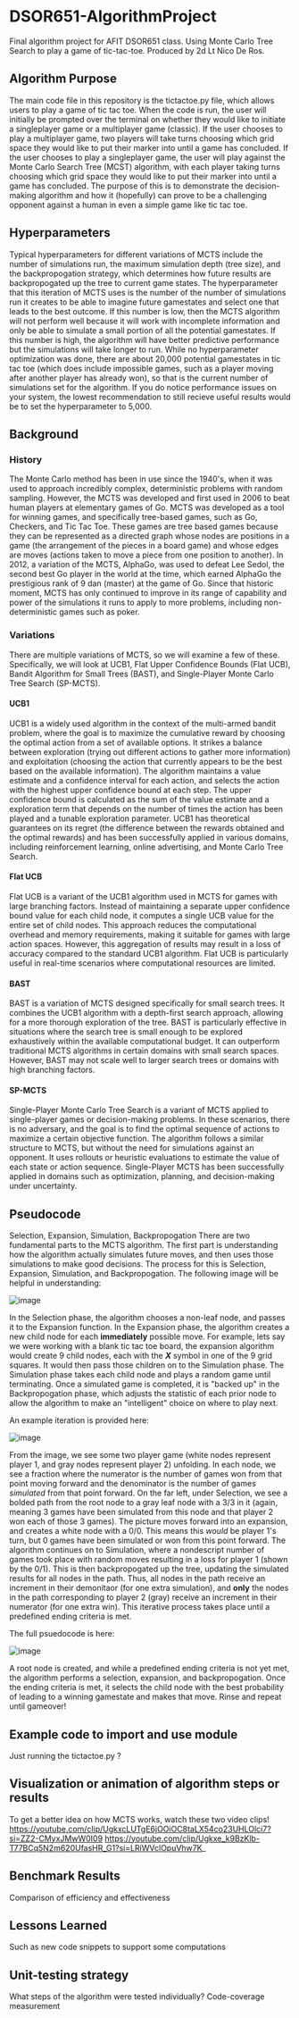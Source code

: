 # DSOR651-AlgorithmProject
Final algorithm project for AFIT DSOR651 class. Using Monte Carlo Tree Search to play a game of tic-tac-toe. Produced by 2d Lt Nico De Ros.

## Algorithm Purpose
The main code file in this repository is the tictactoe.py file, which allows users to play a game of tic tac toe. When the code is run, the user will initially be prompted over the terminal on whether they would like to initiate a singleplayer game or a multiplayer game (classic). If the user chooses to play a multiplayer game, two players will take turns choosing which grid space they would like to put their marker into until a game has concluded. If the user chooses to play a singleplayer game, the user will play against the Monte Carlo Search Tree (MCST) algorithm, with each player taking turns choosing which grid space they would like to put their marker into until a game has concluded. The purpose of this is to demonstrate the decision-making algorithm and how it (hopefully) can prove to be a challenging opponent against a human in even a simple game like tic tac toe.

## Hyperparameters
Typical hyperparameters for different variations of MCTS include the number of simulations run, the maximum simulation depth (tree size), and the backpropogation strategy, which determines how future results are backpropogated up the tree to current game states. The hyperparameter that this iteration of MCTS uses is the number of the number of simulations run it creates to be able to imagine future gamestates and select one that leads to the best outcome. If this number is low, then the MCTS algorithm will not perform well because it will work with incomplete information and only be able to simulate a small portion of all the potential gamestates. If this number is high, the algorithm will have better predictive performance but the simulations will take longer to run. While no hyperparameter optimization was done, there are about 20,000 potential gamestates in tic tac toe (which does include impossible games, such as a player moving after another player has already won), so that is the current number of simulations set for the algorithm. If you do notice performance issues on your system, the lowest recommendation to still recieve useful results would be to set the hyperparameter to 5,000.

## Background
### History
The Monte Carlo method has been in use since the 1940's, when it was used to approach incredibly complex, deterministic problems with random sampling. However, the MCTS was developed and first used in 2006 to beat human players at elementary games of Go. MCTS was developed as a tool for winning games, and specifically tree-based games, such as Go, Checkers, and Tic Tac Toe. These games are tree based games because they can be represented as a directed graph whose nodes are positions in a game (the arrangement of the pieces in a board game) and whose edges are moves (actions taken to move a piece from one position to another). In 2012, a variation of the MCTS, AlphaGo, was used to defeat Lee Sedol, the second best Go player in the world at the time, which earned AlphaGo the prestigious rank of 9 dan (master) at the game of Go. Since that historic moment, MCTS has only continued to improve in its range of capability and power of the simulations it runs to apply to more problems, including non-deterministic games such as poker.

### Variations
There are multiple variations of MCTS, so we will examine a few of these. Specifically, we will look at UCB1, Flat Upper Confidence Bounds (Flat UCB), Bandit Algorithm for Small Trees (BAST), and Single-Player Monte Carlo Tree Search (SP-MCTS).

#### UCB1
UCB1 is a widely used algorithm in the context of the multi-armed bandit problem, where the goal is to maximize the cumulative reward by choosing the optimal action from a set of available options. It strikes a balance between exploration (trying out different actions to gather more information) and exploitation (choosing the action that currently appears to be the best based on the available information). The algorithm maintains a value estimate and a confidence interval for each action, and selects the action with the highest upper confidence bound at each step. The upper confidence bound is calculated as the sum of the value estimate and a exploration term that depends on the number of times the action has been played and a tunable exploration parameter. UCB1 has theoretical guarantees on its regret (the difference between the rewards obtained and the optimal rewards) and has been successfully applied in various domains, including reinforcement learning, online advertising, and Monte Carlo Tree Search.

#### Flat UCB
Flat UCB is a variant of the UCB1 algorithm used in MCTS for games with large branching factors. Instead of maintaining a separate upper confidence bound value for each child node, it computes a single UCB value for the entire set of child nodes. This approach reduces the computational overhead and memory requirements, making it suitable for games with large action spaces. However, this aggregation of results may result in a loss of accuracy compared to the standard UCB1 algorithm. Flat UCB is particularly useful in real-time scenarios where computational resources are limited.

#### BAST
BAST is a variation of MCTS designed specifically for small search trees. It combines the UCB1 algorithm with a depth-first search approach, allowing for a more thorough exploration of the tree. BAST is particularly effective in situations where the search tree is small enough to be explored exhaustively within the available computational budget. It can outperform traditional MCTS algorithms in certain domains with small search spaces. However, BAST may not scale well to larger search trees or domains with high branching factors.

#### SP-MCTS
Single-Player Monte Carlo Tree Search is a variant of MCTS applied to single-player games or decision-making problems. In these scenarios, there is no adversary, and the goal is to find the optimal sequence of actions to maximize a certain objective function. The algorithm follows a similar structure to MCTS, but without the need for simulations against an opponent. It uses rollouts or heuristic evaluations to estimate the value of each state or action sequence. Single-Player MCTS has been successfully applied in domains such as optimization, planning, and decision-making under uncertainty.

## Pseudocode
Selection, Expansion, Simulation, Backpropogation
There are two fundamental parts to the MCTS algorithm. The first part is understanding how the algorithm actually simulates future moves, and then uses those simulations to make good decisions. The process for this is Selection, Expansion, Simulation, and Backpropogation. The following image will be helpful in understanding:

![image](https://github.com/Snicoalot/DSOR651-AlgorithmProject/assets/144690537/74c948d4-4cb5-4876-823a-50a8a4912838)

In the Selection phase, the algorithm chooses a non-leaf node, and passes it to the Expansion function. In the Expansion phase, the algorithm creates a new child node for each **immediately** possible move. For example, lets say we were working with a blank tic tac toe board, the expansion algorithm would create 9 child nodes, each with the ***X*** symbol in one of the 9 grid squares. It would then pass those children on to the Simulation phase. The Simulation phase takes each child node and plays a random game until terminating. Once a simulated game is completed, it is "backed up" in the Backpropogation phase, which adjusts the statistic of each prior node to allow the algorithm to make an "intelligent" choice on where to play next.

An example iteration is provided here:

![image](https://github.com/Snicoalot/DSOR651-AlgorithmProject/assets/144690537/bd5e03ef-08e3-4f12-8b3f-e55e66411d49)

From the image, we see some two player game (white nodes represent player 1, and gray nodes represent player 2) unfolding. In each node, we see a fraction where the numerator is the number of games won from that point moving forward and the denominator is the number of games *simulated* from that point forward. On the far left, under Selection, we see a bolded path from the root node to a gray leaf node with a 3/3 in it (again, meaning 3 games have been simulated from this node and that player 2 won each of those 3 games). The picture moves forward into an expansion, and creates a white node with a 0/0. This means this *would* be player 1's turn, but 0 games have been simulated or won from this point forward. The algorithm continues on to Simulation, where a nondescript number of games took place with random moves resulting in a loss for player 1 (shown by the 0/1). This is then backpropogated up the tree, updating the simulated results for all nodes in the path. Thus, all nodes in the path receive an increment in their demonitaor (for one extra simulation), and **only** the nodes in the path corresponding to player 2 (gray) receive an increment in their numerator (for one extra win). This iterative process takes place until a predefined ending criteria is met.

The full psuedocode is here:

![image](https://github.com/Snicoalot/DSOR651-AlgorithmProject/assets/144690537/d3c3fdce-da77-43f2-b92d-72df8e92f572)

A root node is created, and while a predefined ending criteria is not yet met, the algorithm performs a selection, expansion, and backpropogation. Once the ending criteria is met, it selects the child node with the best probability of leading to a winning gamestate and makes that move. Rinse and repeat until gameover!

## Example code to import and use module
Just running the tictactoe.py ?

## Visualization or animation of algorithm steps or results
To get a better idea on how MCTS works, watch these two video clips!
https://youtube.com/clip/UgkxcLUTgE6jOOiOC8taLX54co23UHLOlci7?si=ZZ2-CMyxJMwW0I09
https://youtube.com/clip/Ugkxe_k9BzKlb-T77BCq5N2m620UfasHR_G1?si=LRiWVclOpuVhw7K_


## Benchmark Results
Comparison of efficiency and effectiveness 

## Lessons Learned
Such as new code snippets to support some computations

## Unit-testing strategy
What steps of the algorithm were tested individually?
Code-coverage measurement
